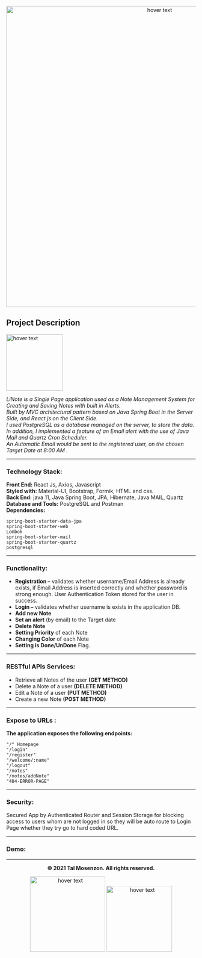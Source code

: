 
<p align="center">
      <img src="https://i.ibb.co/q1cz9nV/home.png" width="800" title="hover text">      
</p>

##   **Project Description**


<p align="left">
  <img src="https://i.ibb.co/Df3MzfG/1327bbd369c34c77953c6142d3eb619b.png" width="150" title="hover text">
</p>

*LiNote is a Single Page application used as a Note Management System for Creating and Saving Notes with built in Alerts.   <br>
Built by MVC architectural pattern based on Java Spring Boot in the Server Side, and React js on the Client Side.   <br>
I used PostgreSQL as a database managed on the server, to store the data. <br>
In addition, I implemented a feature of an Email alert with the use of Java Mail and Quartz Cron Scheduler. <br>
An Automatic Email would be sent to the registered user, on the chosen Target Date at 8:00 AM .*

---

### Technology Stack:
**Front End:** React Js, Axios, Javascript <br>
**Styled with:** Material-UI, Bootstrap, Formik, HTML and css.  <br>
**Back End:** java 11, Java Spring Boot, JPA, Hibernate, Java MAIL, Quartz  <br>
**Database and Tools:**  PostgreSQL and Postman  <br>
**Dependencies:**  
```
spring-boot-starter-data-jpa
spring-boot-starter-web
Lombok
spring-boot-starter-mail
spring-boot-starter-quartz
postgresql
```

---

### Functionality:
- **Registration –** validates whether username/Email Address is already exists, if Email Address is inserted correctly and whether password is strong enough.  User Authentication Token stored for the user in success. <br>
- **Login –** validates whether username is exists in the application DB. <br>
- **Add new Note** <br>
- **Set an alert** (by email) to the Target date <br>
- **Delete Note** <br>
- **Setting Priority** of each Note <br>
- **Changing Color** of each Note <br>
- **Setting is Done/UnDone** Flag. <br>

---

### RESTful APIs Services:
-	Retrieve all Notes of the user **(GET METHOD)** <br>
-	Delete a Note of a user **(DELETE METHOD)** <br>
-	Edit a Note of a user **(PUT METHOD)** <br>
-	Create a new Note **(POST METHOD)** <br>

---

### Expose to URLs :
**The application exposes the following endpoints:**

	"/" Homepage 
	"/login" 
	"/register" 
	"/welcome/:name" 
	"/logout" 
	"/notes" 
	"/notes/addNote" 
	"404-ERROR-PAGE"

---

### Security:
Secured App by Authenticated Router and Session Storage for blocking access to users whom are not logged in so they will be auto route to Login Page whether they try go to hard coded URL. 


---

### Demo:

---


<p align="center">
  <b>© 2021 Tal Mosenzon.  All rights reserved.</b>
</p>

<p align="center">
      <img src="https://www.endivesoftware.com/blog/wp-content/uploads/2020/01/Spring-Boot-Application-Development.png" width="200" title="hover text">
        <img src="https://www.webrexstudio.com/wp-content/uploads/2019/05/react-js-image.png" width="175" title="hover text">
</p>

